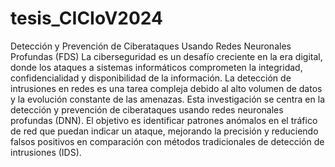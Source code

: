 # tesis_CICIoV2024
Detección y Prevención de Ciberataques Usando Redes Neuronales Profundas (FDS)
La ciberseguridad es un desafío creciente en la era digital, donde los ataques a sistemas informáticos comprometen la integridad, confidencialidad y disponibilidad de la información. La detección de intrusiones en redes es una tarea compleja debido al alto volumen de datos y la evolución constante de las amenazas.
Esta investigación se centra en la detección y prevención de ciberataques usando redes neuronales profundas (DNN). El objetivo es identificar patrones anómalos en el tráfico de red que puedan indicar un ataque, mejorando la precisión y reduciendo falsos positivos en comparación con métodos tradicionales de detección de intrusiones (IDS).
